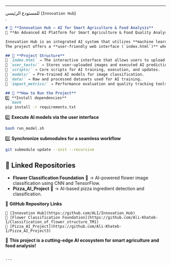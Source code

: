  
 
---
  للمستودع الرئيسي (`Innovation Hub`)  
 .  

```markdown
# 🌱 **Innovation Hub – AI for Smart Agriculture & Food Analysis**  
🚀 **An Advanced AI Platform for Smart Agriculture & Food Quality Analysis**  

Innovation Hub is an integrated AI system that utilizes **machine learning, deep learning, and strategic data processing** to enhance agricultural and food quality standards.  
The project offers a **user-friendly web interface (`index.html`)** where visitors can test AI models interactively, while developers can access structured repositories via GitHub.  

## 🔹 **Project Structure**  
📂 `index.html` → The interactive interface that allows users to upload images and run AI models.  
📂 `user_tests/` → Stores user-uploaded images and executed AI predictions.  
📂 `scripts/` → Core scripts for AI training, execution, and updates.  
📂 `models/` → Pre-trained AI models for image classification.  
📂 `data/` → Raw and processed datasets used for AI training.  
📂 `impact_metrics/` → Performance evaluation and quality tracking tools.  

## 🔹 **How to Run the Project**  
1️⃣ **Install dependencies**  
```bash
pip install -r requirements.txt
```
2️⃣ **Execute AI models via the user interface**  
```bash
bash run_model.sh
```
3️⃣ **Synchronize submodules for a seamless workflow**  
```bash
git submodule update --init --recursive
```

## 🔹 **Linked Repositories**  
- **Flower Classification Foundation** 🌸 → AI-powered flower image classification using CNN and TensorFlow.  
- **Pizza_AI_Project** 🍕 → AI-based pizza ingredient detection and classification.  

🔗 **GitHub Repository Links**  
```
🌱 [Innovation Hub](https://github.com/ALI/Innovation_Hub)  
🌸 [Flower Classification Foundation](https://github.com/Ali-Khateb-1/Classification_of_flower_structure_TM1)  
🍕 [Pizza_AI_Project](https://github.com/Ali-Khateb-1/Pizza_AI_Project3)  
```

🚀 **This project is a cutting-edge AI ecosystem for smart agriculture and food analysis!**
```

---
